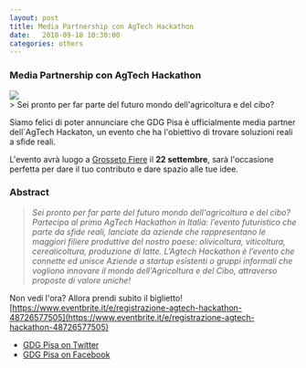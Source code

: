 ```yaml
---
layout: post
title: Media Partnership con AgTech Hackathon
date:   2018-09-18 10:30:00
categories: others
---
```

### Media Partnership con AgTech Hackathon

<img style="display: block; margin: 0 auto;" src="https://img.evbuc.com/https%3A%2F%2Fcdn.evbuc.com%2Fimages%2F48942491%2F266154644591%2F1%2Foriginal.jpg?w=800&auto=compress&rect=0%2C0%2C2048%2C1024&s=29c27c4501f2885c509eb47d53c9e6b7"/>
> Sei pronto per far parte del futuro mondo dell'agricoltura e del cibo?

Siamo felici di poter  annunciare che GDG Pisa è ufficialmente media partner dell´AgTech Hackaton, un evento che ha l'obiettivo di trovare soluzioni reali a sfide reali. 

L'evento avrà luogo a [Grosseto Fiere](https://www.google.com/maps/place/Fair+Center+Madonnino/@42.8939703,11.0707469,15z/data=!4m2!3m1!1s0x0:0xce8914cbdde36e36?sa=X&ved=2ahUKEwiDheyCjMTdAhVDC-wKHUYNDv8Q_BIwDXoECAcQCw) il **22 settembre**, sarà l'occasione perfetta per dare il tuo contributo e dare spazio alle tue idee. 

### Abstract
>*Sei pronto per far parte del futuro mondo dell'agricoltura e del cibo?
Partecipa al primo AgTech Hackathon in Italia: l’evento futuristico che parte da sfide reali, lanciate da aziende che rappresentano le maggiori filiere produttive del nostro paese: olivicoltura, viticoltura, cerealicoltura, produzione di latte.
L’Agtech Hackathon è l’evento che connette ed unisce Aziende a startup esistenti o gruppi informali che vogliono innovare il mondo dell'Agricoltura e del Cibo, attraverso proposte di valore uniche!*

Non vedi l'ora? Allora prendi subito il biglietto! [https://www.eventbrite.it/e/registrazione-agtech-hackathon-48726577505](https://www.eventbrite.it/e/registrazione-agtech-hackathon-48726577505)

* [GDG Pisa on Twitter](http://twitter.com/gdgPisa)
* [GDG Pisa on Facebook](http://facebook.com/gdgPisa)
